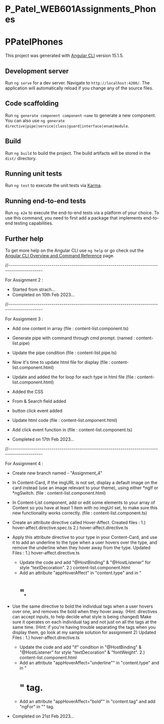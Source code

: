 # P_Patel_WEB601Assignments_Phones

# PPatelPhones

This project was generated with [Angular CLI](https://github.com/angular/angular-cli) version 15.1.5.

## Development server

Run `ng serve` for a dev server. Navigate to `http://localhost:4200/`. The application will automatically reload if you change any of the source files.

## Code scaffolding

Run `ng generate component component-name` to generate a new component. You can also use `ng generate directive|pipe|service|class|guard|interface|enum|module`.

## Build

Run `ng build` to build the project. The build artifacts will be stored in the `dist/` directory.

## Running unit tests

Run `ng test` to execute the unit tests via [Karma](https://karma-runner.github.io).

## Running end-to-end tests

Run `ng e2e` to execute the end-to-end tests via a platform of your choice. To use this command, you need to first add a package that implements end-to-end testing capabilities.

## Further help

To get more help on the Angular CLI use `ng help` or go check out the [Angular CLI Overview and Command Reference](https://angular.io/cli) page.



//-----------------------------------------------------------------------------------------------


For Assignment 2 :

- Started from strach...
- Completed on 10th Feb 2023...


//-----------------------------------------------------------------------------------------------


For Assignment 3 :

- Add one content in array (file : content-list.component.ts)
- Generate pipe with command through cmd prompt. (named : content-list.pipe)

- Update the pipe condition (file : content-list.pipe.ts)
- Now it's time to update html file for display (file : content-list.component.html)

- Update and added the for loop for each type in html file (file : content-list.component.html)
- Added the CSS

- From & Search field added 
- button click event added

- Update html code (file : content-list.omponent.html)
- Add click event function in (file : content-list.component.ts)

- Completed on 17th Feb 2023...


//-----------------------------------------------------------------------------------------------


For Assignment 4 :

- Create new branch named - "Assignment_4"

- In Content-Card, if the imgURL is not set, display a default image on the card
  instead (use an image relevant to your theme), using either *ngIf or *ngSwitch. 
  (file : content-list.component.html)
- In Content-List component, add or edit some elements to your array of Content so you
  have at least 1 item with no imgUrl set, to make sure this new functionality works correctly.
  (file : content-list.component.ts)

- Create an attribute directive called Hover-Affect. 
  Created files : 
  1.) hover-affect.directive.spec.ts
  2.) hover-affect.directive.ts

- Apply this attribute directive to your
  type in your Content-Card, and use it to add an underline to the type when a user
  hovers over the type, and remove the underline when they hover away from the type.
  Updated Files :
  1.) hover-affect.directive.ts
    - Update the code and add "@HostBinding" & "@HostListener" for style "textDecoration".
  2.) content-list.component.html
    - Add an attribute "appHoverAffect" in "content.type" and in "<h1>".

- Use the same directive to bold the individual tags when a user hovers over one, and
  removes the bold when they hover away. (Hint: directives can accept inputs, to help decide
  what style is being changed)
  Make sure it operates on each individual tag and not just on all the tags at the same time.
  (Hint: if you're having trouble separating the tags when you display them, go look at my
  sample solution for assignment 2)
  Updated Files :
  1.) hover-affect.directive.ts
    - Update the code and add "if" condition in "@HostBinding" & "@HostListener" for style "textDecoration" & "fontWeight".
  2.) content-list.component.html
    - Add an attribute "appHoverAffect="underline"" in "content.type" and in "<h1>" tag.
    - Add an attribute "appHoverAffect="bold"" in "content.tag" and add "ngFor" in "<span>" tag.

- Completed on 21st Feb 2023...
